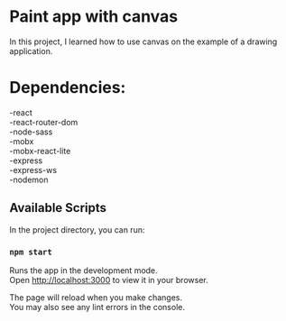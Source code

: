 # Paint app with canvas

In this project, I learned how to use canvas on the example of a drawing application.

# Dependencies:

   -react\
   -react-router-dom\
   -node-sass\
   -mobx\
   -mobx-react-lite\
   -express\
   -express-ws\
   -nodemon

## Available Scripts

In the project directory, you can run:

### `npm start`

Runs the app in the development mode.\
Open [http://localhost:3000](http://localhost:3000) to view it in your browser.

The page will reload when you make changes.\
You may also see any lint errors in the console.

